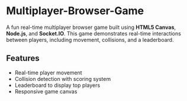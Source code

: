 # Multiplayer-Browser-Game
A fun real-time multiplayer browser game built using **HTML5 Canvas**, **Node.js**, and **Socket.IO**. This game demonstrates real-time interactions between players, including movement, collisions, and a leaderboard.

## Features
- Real-time player movement
- Collision detection with scoring system
- Leaderboard to display top players
- Responsive game canvas
